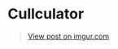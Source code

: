 # Cullculator

<blockquote class="imgur-embed-pub" lang="en" data-id="DFByFaw"><a href="//imgur.com/DFByFaw">View post on imgur.com</a></blockquote><script async src="//s.imgur.com/min/embed.js" charset="utf-8"></script>
